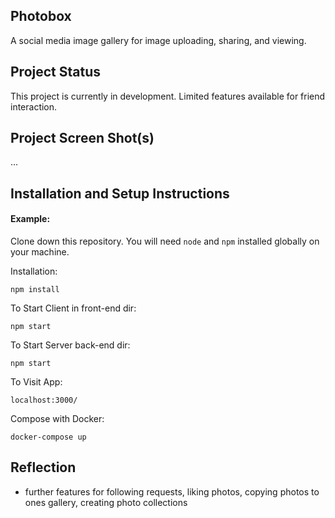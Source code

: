 ## Photobox

A social media image gallery for image uploading, sharing, and viewing.

## Project Status

This project is currently in development. Limited features available for friend interaction.

## Project Screen Shot(s)

...

## Installation and Setup Instructions

#### Example:  

Clone down this repository. You will need `node` and `npm` installed globally on your machine.  

Installation:

`npm install`  

To Start Client in front-end dir:  

`npm start`  

To Start Server back-end dir: 

`npm start`  

To Visit App:

`localhost:3000/`  

Compose with Docker:

`docker-compose up`  

## Reflection

  - further features for following requests, liking photos, copying photos to ones gallery, creating photo collections
